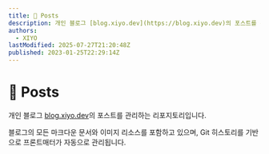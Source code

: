 ```yaml
---
title: 📝 Posts
description: 개인 블로그 [blog.xiyo.dev](https://blog.xiyo.dev)의 포스트를 관리하는 리포지토리입니다.
authors:
  - XIYO
lastModified: 2025-07-27T21:20:48Z
published: 2023-01-25T22:29:14Z
---
```

# 📝 Posts

개인 블로그 [blog.xiyo.dev](https://blog.xiyo.dev)의 포스트를 관리하는 리포지토리입니다.

블로그의 모든 마크다운 문서와 이미지 리소스를 포함하고 있으며, Git 히스토리를 기반으로 프론트매터가 자동으로 관리됩니다.
